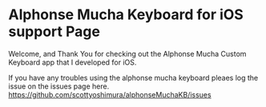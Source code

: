 # Alphonse Mucha Keyboard for iOS support Page
Welcome, and Thank You for checking out the Alphonse Mucha Custom Keyboard app that I developed for iOS.

If you have any troubles using the alphonse mucha keyboard pleaes log the issue on the issues page here.
https://github.com/scottyoshimura/alphonseMuchaKB/issues


